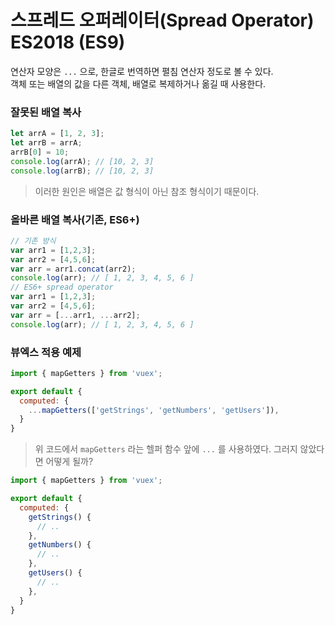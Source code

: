 # 스프레드 오퍼레이터(Spread Operator) ES2018 (ES9)
연산자 모양은 ```...``` 으로, 한글로 번역하면 펼침 연산자 정도로 볼 수 있다.  
객체 또는 배열의 값을 다른 객체, 배열로 복제하거나 옮길 때 사용한다.  
### 잘못된 배열 복사
```js
let arrA = [1, 2, 3];
let arrB = arrA;
arrB[0] = 10;
console.log(arrA); // [10, 2, 3]
console.log(arrB); // [10, 2, 3]
```
> 이러한 원인은 배열은 값 형식이 아닌 참조 형식이기 때문이다.
### 올바른 배열 복사(기존, ES6+)
```js
// 기존 방식
var arr1 = [1,2,3]; 
var arr2 = [4,5,6]; 
var arr = arr1.concat(arr2); 
console.log(arr); // [ 1, 2, 3, 4, 5, 6 ] 
// ES6+ spread operator
var arr1 = [1,2,3]; 
var arr2 = [4,5,6]; 
var arr = [...arr1, ...arr2]; 
console.log(arr); // [ 1, 2, 3, 4, 5, 6 ] 
```
### 뷰엑스 적용 예제
```js
import { mapGetters } from 'vuex';

export default {
  computed: {
    ...mapGetters(['getStrings', 'getNumbers', 'getUsers']),
  }
}
```
> 위 코드에서 ```mapGetters``` 라는 헬퍼 함수 앞에 ```...``` 를 사용하였다. 
> 그러지 않았다면 어떻게 될까?
```js
import { mapGetters } from 'vuex';

export default {
  computed: {
    getStrings() {
      // ..
    },
    getNumbers() {
      // ..
    },
    getUsers() {
      // ..
    },
  }
}
 
```
